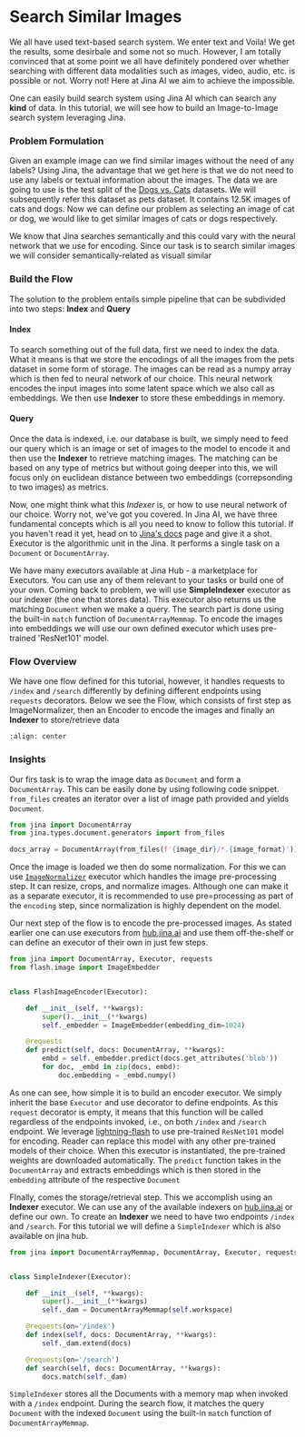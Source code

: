 # Search Similar Images

We all have used text-based search system. We enter text and Voila! We get the results, some desirbale and some not so
much. However, I am totally convinced that at some point we all have definitely pondered over whether searching with
different data modalities such as images, video, audio, etc. is possible or not. Worry not! Here at Jina AI we aim to
achieve the impossible.

One can easily build search system using Jina AI which can search any **kind** of data. In this tutorial, we will see
how to build an Image-to-Image search system leveraging Jina.

### Problem Formulation

Given an example image can we find similar images without the need of any labels? Using Jina, the advantage that we get
here is that we do not need to use any labels or textual information about the images. The data we are going to use is
the test split of the [Dogs vs. Cats](https://www.kaggle.com/c/dogs-vs-cats/data?select=test1.zip) datasets. We will
subsequently refer this dataset as pets dataset. It contains 12.5K images of cats and dogs. Now we can define our
problem as selecting an image of cat or dog, we would like to get similar images of cats or dogs respectively.

We know that Jina searches semantically and this could vary with the neural network that we use for encoding. Since our
task is to search similar images we will consider semantically-related as visuall similar

### Build the Flow

The solution to the problem entails simple pipeline that can be subdivided into two steps:  **Index** and **Query**

#### Index

To search something out of the full data, first we need to index the data. What it means is that we store the encodings
of all the images from the pets dataset in some form of storage. The images can be read as a numpy array which is then
fed to neural network of our choice. This neural network encodes the input images into some latent space which we also
call as embeddings. We then use **Indexer** to store these embeddings in memory.

#### Query

Once the data is indexed, i.e. our database is built, we simply need to feed our query which is an image or set of
images to the model to encode it and then use the **Indexer** to retrieve matching images. The matching can be based on
any type of metrics but without going deeper into this, we will focus only on euclidean distance between two
embeddings (correpsonding to two images) as metrics.

Now, one might think what this *Indexer* is, or how to use neural network of our choice. Worry not, we've got you
covered. In Jina AI, we have three fundamental concepts which is all you need to know to follow this tutorial. If you
haven't read it yet, head on to [Jina's docs](https://docs.jina.ai/) page and give it a shot. Executor is the
algorithmic unit in the Jina. It performs a single task on a `Document` or `DocumentArray`.

We have many executors available at Jina Hub - a marketplace for Executors. You can use any of them relevant to your
tasks or build one of your own. Coming back to problem, we will use **SimpleIndexer** executor as our indexer (the one
that stores data). This executor also returns us the matching `Document` when we make a query. The search part is done
using the built-in `match` function of `DocumentArrayMemmap`. To encode the images into embeddings we will use our own
defined executor which uses pre-trained 'ResNet101' model.

### Flow Overview

We have one flow defined for this tutorial, however, it handles requests to `/index` and `/search` differently by
defining different endpoints using `requests` decorators. Below we see the Flow, which consists of first step as
ImageNormalizer, then an Encoder to encode the images and finally an **Indexer** to store/retrieve data

```{figure} ../../.github/images/image_search_flow.svg
:align: center
```

### Insights

Our firs task is to wrap the image data as `Document` and form a `DocumentArray`. This can be easily done by using
following code snippet. `from_files` creates an iterator over a list of image path provided and yields `Document`.

```python
from jina import DocumentArray
from jina.types.document.generators import from_files

docs_array = DocumentArray(from_files(f'{image_dir}/*.{image_format}'))
```

Once the image is loaded we then do some normalization. For this we can
use [`ImageNormalizer`](https://hub.jina.ai/executor/dzrova7k) executor which handles the image pre-processing step. It
can resize, crops, and normalize images. Although one can make it as a separate executor, it is recommended to use
pre=processing as part of the `encoding` step, since normalization is highly dependent on the model.

Our next step of the flow is to encode the pre-processed images. As stated earlier one can use executors
from  [hub.jina.ai](https://hub.jina.ai) and use them off-the-shelf or can define an executor of their own in just few
steps.

```python
from jina import DocumentArray, Executor, requests
from flash.image import ImageEmbedder


class FlashImageEncoder(Executor):

    def __init__(self, **kwargs):
        super().__init__(**kwargs)
        self._embedder = ImageEmbedder(embedding_dim=1024)

    @requests
    def predict(self, docs: DocumentArray, **kwargs):
        embd = self._embedder.predict(docs.get_attributes('blob'))
        for doc, _embd in zip(docs, embd):
            doc.embedding = _embd.numpy()
```

As one can see, how simple it is to build an encoder executor. We simply inherit the base `Executor` and use decorator
to define endpoints. As this `request` decorator is empty, it means that this function will be called regardless of the
endpoints invoked, i.e., on both `/index` and `/search` endpoint. We
leverage [lightning-flash](https://github.com/PyTorchLightning/lightning-flash) to use pre-trained `ResNet101` model for
encoding. Reader can replace this model with any other pre-trained models of their choice. When this executor is
instantiated, the pre-trained weights are downloaded automatically. The `predict` function takes in the `DocumentArray`
and extracts embeddings which is then stored in the `embedding` attribute of the respective `Document`

FInally, comes the storage/retrieval step. This we accomplish using an **Indexer** executor. We can use any of the
available indexers on [hub.jina.ai](https://hub.jina.ai) or define our own. To create an **Indexer** we need to have two
endpoints `/index` and `/search`. For this tutorial we will define a `SimpleIndexer` which is also available on jina
hub.

```python
from jina import DocumentArrayMemmap, DocumentArray, Executor, requests


class SimpleIndexer(Executor):

    def __init__(self, **kwargs):
        super().__init__(**kwargs)
        self._dam = DocumentArrayMemmap(self.workspace)

    @requests(on='/index')
    def index(self, docs: DocumentArray, **kwargs):
        self._dam.extend(docs)

    @requests(on='/search')
    def search(self, docs: DocumentArray, **kwargs):
        docs.match(self._dam)
```

`SimpleIndexer` stores all the Documents with a memory map when invoked with a `/index` endpoint. During the search
flow, it matches the query `Document` with the indexed `Document` using the built-in `match` function
of `DocumentArrayMemmap`.







